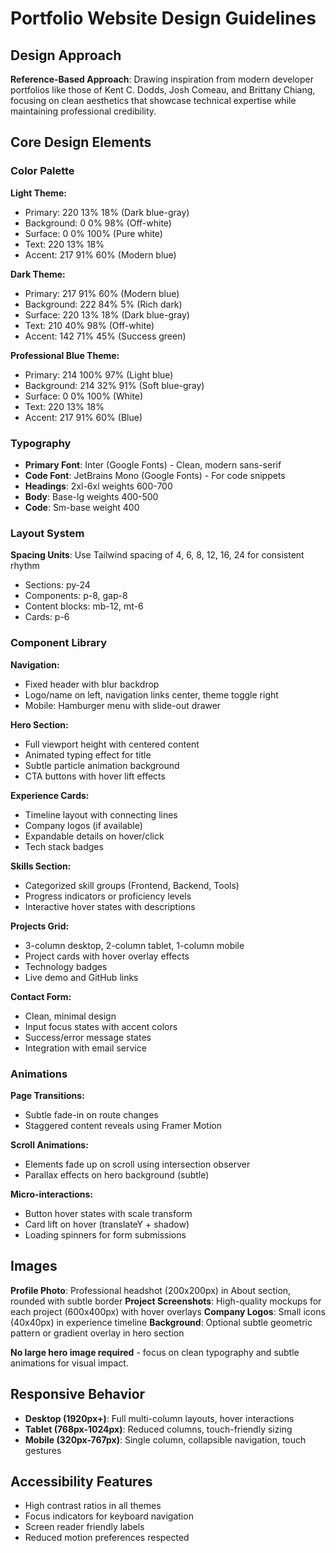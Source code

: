 # Portfolio Website Design Guidelines

## Design Approach
**Reference-Based Approach**: Drawing inspiration from modern developer portfolios like those of Kent C. Dodds, Josh Comeau, and Brittany Chiang, focusing on clean aesthetics that showcase technical expertise while maintaining professional credibility.

## Core Design Elements

### Color Palette
**Light Theme:**
- Primary: 220 13% 18% (Dark blue-gray)
- Background: 0 0% 98% (Off-white)
- Surface: 0 0% 100% (Pure white)
- Text: 220 13% 18%
- Accent: 217 91% 60% (Modern blue)

**Dark Theme:**
- Primary: 217 91% 60% (Modern blue)
- Background: 222 84% 5% (Rich dark)
- Surface: 220 13% 18% (Dark blue-gray)
- Text: 210 40% 98% (Off-white)
- Accent: 142 71% 45% (Success green)

**Professional Blue Theme:**
- Primary: 214 100% 97% (Light blue)
- Background: 214 32% 91% (Soft blue-gray)
- Surface: 0 0% 100% (White)
- Text: 220 13% 18%
- Accent: 217 91% 60% (Blue)

### Typography
- **Primary Font**: Inter (Google Fonts) - Clean, modern sans-serif
- **Code Font**: JetBrains Mono (Google Fonts) - For code snippets
- **Headings**: 2xl-6xl weights 600-700
- **Body**: Base-lg weights 400-500
- **Code**: Sm-base weight 400

### Layout System
**Spacing Units**: Use Tailwind spacing of 4, 6, 8, 12, 16, 24 for consistent rhythm
- Sections: py-24
- Components: p-8, gap-8
- Content blocks: mb-12, mt-6
- Cards: p-6

### Component Library

**Navigation:**
- Fixed header with blur backdrop
- Logo/name on left, navigation links center, theme toggle right
- Mobile: Hamburger menu with slide-out drawer

**Hero Section:**
- Full viewport height with centered content
- Animated typing effect for title
- Subtle particle animation background
- CTA buttons with hover lift effects

**Experience Cards:**
- Timeline layout with connecting lines
- Company logos (if available)
- Expandable details on hover/click
- Tech stack badges

**Skills Section:**
- Categorized skill groups (Frontend, Backend, Tools)
- Progress indicators or proficiency levels
- Interactive hover states with descriptions

**Projects Grid:**
- 3-column desktop, 2-column tablet, 1-column mobile
- Project cards with hover overlay effects
- Technology badges
- Live demo and GitHub links

**Contact Form:**
- Clean, minimal design
- Input focus states with accent colors
- Success/error message states
- Integration with email service

### Animations
**Page Transitions:**
- Subtle fade-in on route changes
- Staggered content reveals using Framer Motion

**Scroll Animations:**
- Elements fade up on scroll using intersection observer
- Parallax effects on hero background (subtle)

**Micro-interactions:**
- Button hover states with scale transform
- Card lift on hover (translateY + shadow)
- Loading spinners for form submissions

## Images
**Profile Photo**: Professional headshot (200x200px) in About section, rounded with subtle border
**Project Screenshots**: High-quality mockups for each project (600x400px) with hover overlays
**Company Logos**: Small icons (40x40px) in experience timeline
**Background**: Optional subtle geometric pattern or gradient overlay in hero section

**No large hero image required** - focus on clean typography and subtle animations for visual impact.

## Responsive Behavior
- **Desktop (1920px+)**: Full multi-column layouts, hover interactions
- **Tablet (768px-1024px)**: Reduced columns, touch-friendly sizing
- **Mobile (320px-767px)**: Single column, collapsible navigation, touch gestures

## Accessibility Features
- High contrast ratios in all themes
- Focus indicators for keyboard navigation
- Screen reader friendly labels
- Reduced motion preferences respected